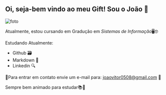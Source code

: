 ## Oi, seja-bem vindo ao meu Gift! Sou o João 👋
![foto](file:///C:/Users/Usuario/Downloads/GIFT.png)

Atualmente, estou cursando em Gradução em *Sistemas de Informação*🖥🤓

Estudando Atualmente:
* Github 🗃
* Markdown 📑
* Linkedin 🔍

📩Para entrar em contato envie um e-mail para: joaovitor0508@gmail.com 📩

Sempre bem animado para estudar📚🚀

